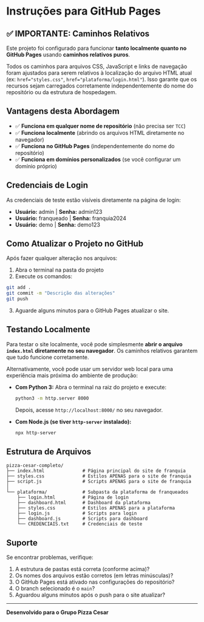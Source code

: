 # Instruções para GitHub Pages

## ✅ IMPORTANTE: Caminhos Relativos

Este projeto foi configurado para funcionar **tanto localmente quanto no GitHub Pages** usando **caminhos relativos puros**.

Todos os caminhos para arquivos CSS, JavaScript e links de navegação foram ajustados para serem relativos à localização do arquivo HTML atual (ex: `href="styles.css"`, `href="plataforma/login.html"`). Isso garante que os recursos sejam carregados corretamente independentemente do nome do repositório ou da estrutura de hospedagem.

## Vantagens desta Abordagem

- ✅ **Funciona em qualquer nome de repositório** (não precisa ser `TCC`)
- ✅ **Funciona localmente** (abrindo os arquivos HTML diretamente no navegador)
- ✅ **Funciona no GitHub Pages** (independentemente do nome do repositório)
- ✅ **Funciona em domínios personalizados** (se você configurar um domínio próprio)

## Credenciais de Login

As credenciais de teste estão visíveis diretamente na página de login:

- **Usuário:** admin | **Senha:** admin123
- **Usuário:** franqueado | **Senha:** franquia2024
- **Usuário:** demo | **Senha:** demo123

## Como Atualizar o Projeto no GitHub

Após fazer qualquer alteração nos arquivos:

1. Abra o terminal na pasta do projeto
2. Execute os comandos:

```bash
git add .
git commit -m "Descrição das alterações"
git push
```

3. Aguarde alguns minutos para o GitHub Pages atualizar o site.

## Testando Localmente

Para testar o site localmente, você pode simplesmente **abrir o arquivo `index.html` diretamente no seu navegador**. Os caminhos relativos garantem que tudo funcione corretamente.

Alternativamente, você pode usar um servidor web local para uma experiência mais próxima do ambiente de produção:

*   **Com Python 3:** Abra o terminal na raiz do projeto e execute:
    ```bash
    python3 -m http.server 8000
    ```
    Depois, acesse `http://localhost:8000/` no seu navegador.

*   **Com Node.js (se tiver `http-server` instalado):**
    ```bash
    npx http-server
    ```

## Estrutura de Arquivos

```
pizza-cesar-completo/
├── index.html              # Página principal do site de franquia
├── styles.css              # Estilos APENAS para o site de franquia
├── script.js               # Scripts APENAS para o site de franquia
│
└── plataforma/             # Subpasta da plataforma de franqueados
    ├── login.html          # Página de login
    ├── dashboard.html      # Dashboard da plataforma
    ├── styles.css          # Estilos APENAS para a plataforma
    ├── login.js            # Scripts para login
    ├── dashboard.js        # Scripts para dashboard
    └── CREDENCIAIS.txt     # Credenciais de teste
```

## Suporte

Se encontrar problemas, verifique:
1. A estrutura de pastas está correta (conforme acima)?
2. Os nomes dos arquivos estão corretos (em letras minúsculas)?
3. O GitHub Pages está ativado nas configurações do repositório?
4. O branch selecionado é o `main`?
5. Aguardou alguns minutos após o push para o site atualizar?

---

**Desenvolvido para o Grupo Pizza Cesar**

